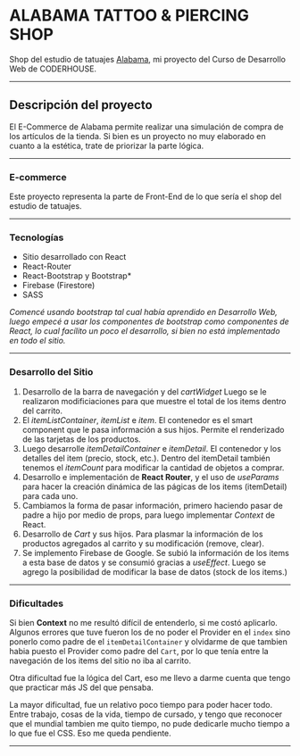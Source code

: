 # ALABAMA TATTOO & PIERCING SHOP
Shop del estudio de tatuajes [Alabama](https://grathienbeto.github.io/Alabama-Tattoo-Studio/), mi proyecto del Curso de Desarrollo Web de CODERHOUSE.

---

## Descripción del proyecto

El E-Commerce de Alabama permite realizar una simulación de compra de los artículos de la tienda. 
Si bien es un proyecto no muy elaborado en cuanto a la estética, trate de priorizar la parte lógica.

---

### E-commerce
Este proyecto representa la parte de Front-End de lo que sería el shop del estudio de tatuajes.

---

### Tecnologías
- Sitio desarrollado con React
- React-Router
- React-Bootstrap y Bootstrap*
- Firebase (Firestore)
- SASS


_Comencé usando bootstrap tal cual había aprendido en Desarrollo Web, luego empecé a usar los componentes de bootstrap como componentes de React, lo cual facílito un poco el desarrollo, si bien no está implementado en todo el sitio._

---

### Desarrollo del Sitio

1. Desarrollo de la barra de navegación y del _cartWidget_
Luego se le realizaron modificiaciones para que muestre el total de los items dentro del carrito.
2. El _itemListContainer_, _itemList_ e _item_. El contenedor es el smart component que le pasa información a sus hijos.  Permite el renderizado de las tarjetas de los productos.
3. Luego desarrolle _itemDetailContainer_ e _itemDetail_. El contenedor y los detalles del item (precio, stock, etc.). Dentro del itemDetail también tenemos el _itemCount_ para modificar la cantidad de objetos a comprar.
4. Desarrollo e implementación de **React Router**, y el uso de _useParams_ para hacer la creación dinámica de las págicas de los items (itemDetail) para cada uno.
5. Cambiamos la forma de pasar información, primero haciendo pasar de padre a hijo por medio de props, para luego implementar _Context_ de React.
6. Desarrollo de _Cart_ y sus hijos. Para plasmar la información de los productos agregados al carrito y su modificación (remove, clear).
7. Se implemento Firebase de Google. Se subió la información de los items a esta base de datos y se consumió gracias a _useEffect_. Luego se agrego la posibilidad de modificar la base de datos (stock de los items.)

---

### Dificultades

Si bien **Context** no me resultó difícil de entenderlo, si me costó aplicarlo. Algunos errores que tuve fueron los de no poder el Provider en el `index` sino ponerlo como padre de el `itemDetailContainer` y olvidarme de que tambien habia puesto el Provider como padre del `Cart`, por lo que tenía entre la navegación de los items del sitio no iba al carrito.

Otra dificultad fue la lógica del Cart, eso me llevo a darme cuenta que tengo que practicar más JS del que pensaba.

La mayor dificultad, fue un relativo poco tiempo para poder hacer todo. Entre trabajo, cosas de la vida, tiempo de cursado, y tengo que reconocer que el mundial tambien me quito tiempo, no pude dedicarle mucho tiempo a lo que fue el CSS. Eso me queda pendiente.

--- 
